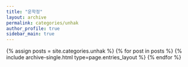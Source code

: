 ```yaml
---
title: "운학정"
layout: archive
permalink: categories/unhak
author_profile: true
sidebar_main: true
---
```



{% assign posts = site.categories.unhak %}
{% for post in posts %} {% include archive-single.html type=page.entries_layout %} {% endfor %}